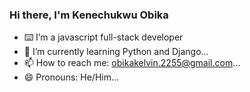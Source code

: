 ### Hi there, I'm Kenechukwu Obika

- ⌨️ I’m a javascript full-stack developer
- 🌱 I’m currently learning Python and Django...
- 📫 How to reach me: obikakelvin.2255@gmail.com...
- 😄 Pronouns: He/Him...

<!--
**kenechukwuobika/kenechukwuobika** is a ✨ _special_ ✨ repository because its `README.md` (this file) appears on your GitHub profile.

Here are some ideas to get you started:

- 🔭 I’m currently working on ...
- 🌱 I’m currently learning Python and Django...
- 👯 I’m looking to collaborate on ...
- 🤔 I’m looking for help with ...
- 💬 Ask me about ...
- 📫 How to reach me: ...
- 😄 Pronouns: ...
- ⚡ Fun fact: ...
-->
